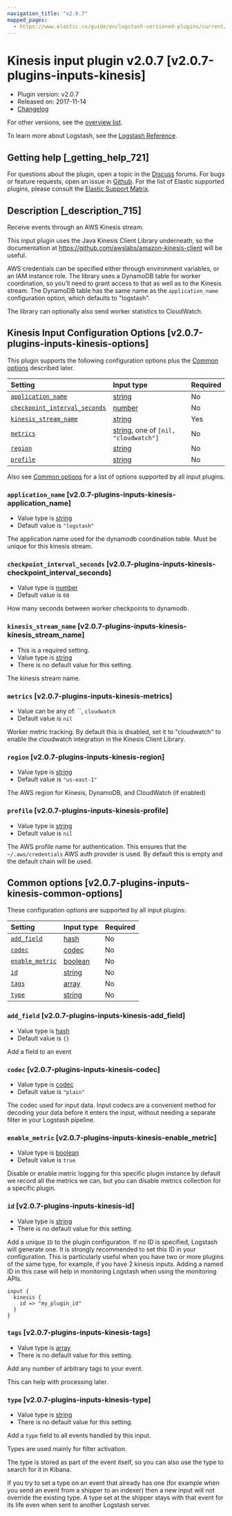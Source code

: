 ```yaml
---
navigation_title: "v2.0.7"
mapped_pages:
  - https://www.elastic.co/guide/en/logstash-versioned-plugins/current/v2.0.7-plugins-inputs-kinesis.html
---
```


# Kinesis input plugin v2.0.7 [v2.0.7-plugins-inputs-kinesis]

* Plugin version: v2.0.7
* Released on: 2017-11-14
* [Changelog](https://github.com/logstash-plugins/logstash-input-kinesis/blob/v2.0.7/CHANGELOG.md)

For other versions, see the [overview list](input-kinesis-index.md).

To learn more about Logstash, see the [Logstash Reference](https://www.elastic.co/guide/en/logstash/current/index.html).

## Getting help [_getting_help_721]

For questions about the plugin, open a topic in the [Discuss](http://discuss.elastic.co) forums. For bugs or feature requests, open an issue in [Github](https://github.com/logstash-plugins/logstash-input-kinesis). For the list of Elastic supported plugins, please consult the [Elastic Support Matrix](https://www.elastic.co/support/matrix#matrix_logstash_plugins).

## Description [_description_715]

Receive events through an AWS Kinesis stream.

This input plugin uses the Java Kinesis Client Library underneath, so the documentation at <https://github.com/awslabs/amazon-kinesis-client> will be useful.

AWS credentials can be specified either through environment variables, or an IAM instance role. The library uses a DynamoDB table for worker coordination, so you’ll need to grant access to that as well as to the Kinesis stream. The DynamoDB table has the same name as the `application_name` configuration option, which defaults to "logstash".

The library can optionally also send worker statistics to CloudWatch.

## Kinesis Input Configuration Options [v2.0.7-plugins-inputs-kinesis-options]

This plugin supports the following configuration options plus the [Common options](v2-0-7-plugins-inputs-kinesis.md#v2.0.7-plugins-inputs-kinesis-common-options) described later.

| Setting | Input type | Required |
| :- | :- | :- |
| [`application_name`](v2-0-7-plugins-inputs-kinesis.md#v2.0.7-plugins-inputs-kinesis-application_name) | [string](/lsr/value-types.md#string) | No |
| [`checkpoint_interval_seconds`](v2-0-7-plugins-inputs-kinesis.md#v2.0.7-plugins-inputs-kinesis-checkpoint_interval_seconds) | [number](/lsr/value-types.md#number) | No |
| [`kinesis_stream_name`](v2-0-7-plugins-inputs-kinesis.md#v2.0.7-plugins-inputs-kinesis-kinesis_stream_name) | [string](/lsr/value-types.md#string) | Yes |
| [`metrics`](v2-0-7-plugins-inputs-kinesis.md#v2.0.7-plugins-inputs-kinesis-metrics) | [string](/lsr/value-types.md#string), one of `[nil, "cloudwatch"]` | No |
| [`region`](v2-0-7-plugins-inputs-kinesis.md#v2.0.7-plugins-inputs-kinesis-region) | [string](/lsr/value-types.md#string) | No |
| [`profile`](v2-0-7-plugins-inputs-kinesis.md#v2.0.7-plugins-inputs-kinesis-profile) | [string](/lsr/value-types.md#string) | No |

Also see [Common options](v2-0-7-plugins-inputs-kinesis.md#v2.0.7-plugins-inputs-kinesis-common-options) for a list of options supported by all input plugins.

### `application_name` [v2.0.7-plugins-inputs-kinesis-application_name]

* Value type is [string](/lsr/value-types.md#string)
* Default value is `"logstash"`

The application name used for the dynamodb coordination table. Must be unique for this kinesis stream.

### `checkpoint_interval_seconds` [v2.0.7-plugins-inputs-kinesis-checkpoint_interval_seconds]

* Value type is [number](/lsr/value-types.md#number)
* Default value is `60`

How many seconds between worker checkpoints to dynamodb.

### `kinesis_stream_name` [v2.0.7-plugins-inputs-kinesis-kinesis_stream_name]

* This is a required setting.
* Value type is [string](/lsr/value-types.md#string)
* There is no default value for this setting.

The kinesis stream name.

### `metrics` [v2.0.7-plugins-inputs-kinesis-metrics]

* Value can be any of: \`\`, `cloudwatch`
* Default value is `nil`

Worker metric tracking. By default this is disabled, set it to "cloudwatch" to enable the cloudwatch integration in the Kinesis Client Library.

### `region` [v2.0.7-plugins-inputs-kinesis-region]

* Value type is [string](/lsr/value-types.md#string)
* Default value is `"us-east-1"`

The AWS region for Kinesis, DynamoDB, and CloudWatch (if enabled)

### `profile` [v2.0.7-plugins-inputs-kinesis-profile]

* Value type is [string](/lsr/value-types.md#string)
* Default value is `nil`

The AWS profile name for authentication. This ensures that the `~/.aws/credentials` AWS auth provider is used. By default this is empty and the default chain will be used.

## Common options [v2.0.7-plugins-inputs-kinesis-common-options]

These configuration options are supported by all input plugins:

| Setting | Input type | Required |
| :- | :- | :- |
| [`add_field`](v2-0-7-plugins-inputs-kinesis.md#v2.0.7-plugins-inputs-kinesis-add_field) | [hash](/lsr/value-types.md#hash) | No |
| [`codec`](v2-0-7-plugins-inputs-kinesis.md#v2.0.7-plugins-inputs-kinesis-codec) | [codec](/lsr/value-types.md#codec) | No |
| [`enable_metric`](v2-0-7-plugins-inputs-kinesis.md#v2.0.7-plugins-inputs-kinesis-enable_metric) | [boolean](/lsr/value-types.md#boolean) | No |
| [`id`](v2-0-7-plugins-inputs-kinesis.md#v2.0.7-plugins-inputs-kinesis-id) | [string](/lsr/value-types.md#string) | No |
| [`tags`](v2-0-7-plugins-inputs-kinesis.md#v2.0.7-plugins-inputs-kinesis-tags) | [array](/lsr/value-types.md#array) | No |
| [`type`](v2-0-7-plugins-inputs-kinesis.md#v2.0.7-plugins-inputs-kinesis-type) | [string](/lsr/value-types.md#string) | No |

### `add_field` [v2.0.7-plugins-inputs-kinesis-add_field]

* Value type is [hash](/lsr/value-types.md#hash)
* Default value is `{}`

Add a field to an event

### `codec` [v2.0.7-plugins-inputs-kinesis-codec]

* Value type is [codec](/lsr/value-types.md#codec)
* Default value is `"plain"`

The codec used for input data. Input codecs are a convenient method for decoding your data before it enters the input, without needing a separate filter in your Logstash pipeline.

### `enable_metric` [v2.0.7-plugins-inputs-kinesis-enable_metric]

* Value type is [boolean](/lsr/value-types.md#boolean)
* Default value is `true`

Disable or enable metric logging for this specific plugin instance by default we record all the metrics we can, but you can disable metrics collection for a specific plugin.

### `id` [v2.0.7-plugins-inputs-kinesis-id]

* Value type is [string](/lsr/value-types.md#string)
* There is no default value for this setting.

Add a unique `ID` to the plugin configuration. If no ID is specified, Logstash will generate one. It is strongly recommended to set this ID in your configuration. This is particularly useful when you have two or more plugins of the same type, for example, if you have 2 kinesis inputs. Adding a named ID in this case will help in monitoring Logstash when using the monitoring APIs.

```
input {
  kinesis {
    id => "my_plugin_id"
  }
}
```

### `tags` [v2.0.7-plugins-inputs-kinesis-tags]

* Value type is [array](/lsr/value-types.md#array)
* There is no default value for this setting.

Add any number of arbitrary tags to your event.

This can help with processing later.

### `type` [v2.0.7-plugins-inputs-kinesis-type]

* Value type is [string](/lsr/value-types.md#string)
* There is no default value for this setting.

Add a `type` field to all events handled by this input.

Types are used mainly for filter activation.

The type is stored as part of the event itself, so you can also use the type to search for it in Kibana.

If you try to set a type on an event that already has one (for example when you send an event from a shipper to an indexer) then a new input will not override the existing type. A type set at the shipper stays with that event for its life even when sent to another Logstash server.
